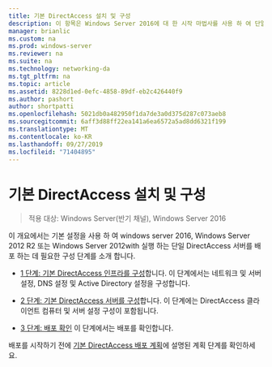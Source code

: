 ```yaml
---
title: 기본 DirectAccess 설치 및 구성
description: 이 항목은 Windows Server 2016에 대 한 시작 마법사를 사용 하 여 단일 DirectAccess 서버 배포 가이드의 일부입니다.
manager: brianlic
ms.custom: na
ms.prod: windows-server
ms.reviewer: na
ms.suite: na
ms.technology: networking-da
ms.tgt_pltfrm: na
ms.topic: article
ms.assetid: 8228d1ed-0efc-4858-89df-eb2c426440f9
ms.author: pashort
author: shortpatti
ms.openlocfilehash: 5021db0a482950f1da7de3a0d375d287c073aeb8
ms.sourcegitcommit: 6aff3d88ff22ea141a6ea6572a5ad8dd6321f199
ms.translationtype: MT
ms.contentlocale: ko-KR
ms.lasthandoff: 09/27/2019
ms.locfileid: "71404895"
---
```

# <a name="install-and-configure-basic-directaccess"></a>기본 DirectAccess 설치 및 구성

>적용 대상: Windows Server(반기 채널), Windows Server 2016

이 개요에서는 기본 설정을 사용 하 여 windows server 2016, Windows Server 2012 R2 또는 Windows Server 2012with 실행 하는 단일 DirectAccess 서버를 배포 하는 데 필요한 구성 단계를 소개 합니다.  
  
-   [1 단계: 기본 DirectAccess 인프라를 구성](da-basic-configure-s1-infrastructure.md)합니다. 이 단계에서는 네트워크 및 서버 설정, DNS 설정 및 Active Directory 설정을 구성합니다.  
  
-   [2 단계: 기본 DirectAccess 서버를 구성](da-basic-configure-s2-server.md)합니다. 이 단계에는 DirectAccess 클라이언트 컴퓨터 및 서버 설정 구성이 포함됩니다.  
  
-   [3 단계: 배포 확인](da-basic-configure-s3-verify.md) 이 단계에서는 배포를 확인합니다.  
  
배포를 시작하기 전에 [기본 DirectAccess 배포 계획](Plan-a-Basic-DirectAccess-Deployment.md)에 설명된 계획 단계를 확인하세요.  
  


